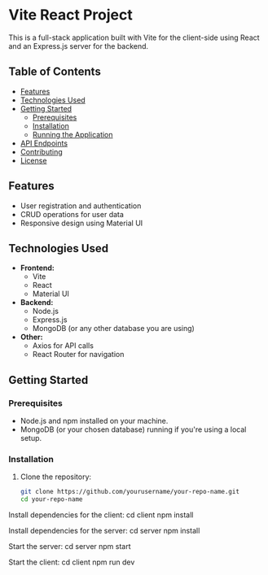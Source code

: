 # Vite React Project

This is a full-stack application built with Vite for the client-side using React and an Express.js server for the backend.

## Table of Contents

- [Features](#features)
- [Technologies Used](#technologies-used)
- [Getting Started](#getting-started)
  - [Prerequisites](#prerequisites)
  - [Installation](#installation)
  - [Running the Application](#running-the-application)
- [API Endpoints](#api-endpoints)
- [Contributing](#contributing)
- [License](#license)

## Features

- User registration and authentication
- CRUD operations for user data
- Responsive design using Material UI

## Technologies Used

- **Frontend:** 
  - Vite
  - React
  - Material UI
- **Backend:** 
  - Node.js
  - Express.js
  - MongoDB (or any other database you are using)
- **Other:**
  - Axios for API calls
  - React Router for navigation

## Getting Started

### Prerequisites

- Node.js and npm installed on your machine.
- MongoDB (or your chosen database) running if you're using a local setup.

### Installation

1. Clone the repository:
   ```bash
   git clone https://github.com/yourusername/your-repo-name.git
   cd your-repo-name
Install dependencies for the client:
      cd client
      npm install
      
Install dependencies for the server:
      cd server
      npm install

Start the server:
      cd server
      npm start

Start the client:
      cd client
      npm run dev
